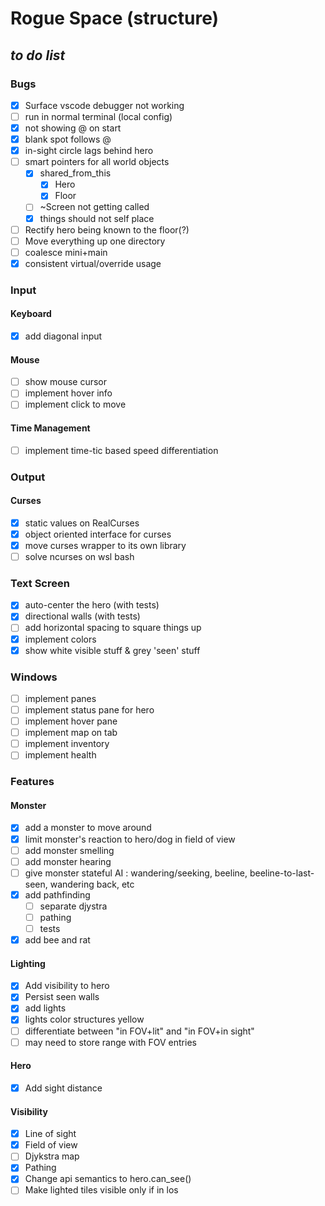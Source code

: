 # Rogue Space (structure) 
## ___to do list___
### Bugs
  - [x] Surface vscode debugger not working
  - [ ] run in normal terminal (local config)
  - [x] not showing @ on start
  - [x] blank spot follows @
  - [x] in-sight circle lags behind hero
  - [ ] smart pointers for all world objects
    - [x] shared_from_this
      - [x] Hero
      - [x] Floor
    - [ ] ~Screen not getting called
    - [x] things should not self place
  - [ ] Rectify hero being known to the floor(?)
  - [ ] Move everything up one directory
  - [ ] coalesce mini+main
  - [x] consistent virtual/override usage
### Input
#### Keyboard
  - [x] add diagonal input
#### Mouse
  - [ ] show mouse cursor
  - [ ] implement hover info
  - [ ] implement click to move
#### Time Management
  - [ ] implement time-tic based speed differentiation
### Output
#### Curses
  - [x] static values on RealCurses
  - [x] object oriented interface for curses
  - [x] move curses wrapper to its own library
  - [ ] solve ncurses on wsl bash
### Text Screen
  - [x] auto-center the hero (with tests)
  - [x] directional walls (with tests)
  - [ ] add horizontal spacing to square things up
  - [x] implement colors
  - [x] show white visible stuff & grey 'seen' stuff
### Windows
  - [ ] implement panes
  - [ ] implement status pane for hero
  - [ ] implement hover pane
  - [ ] implement map on tab
  - [ ] implement inventory
  - [ ] implement health
### Features
#### Monster
  - [x] add a monster to move around
  - [x] limit monster's reaction to hero/dog in field of view
  - [ ] add monster smelling
  - [ ] add monster hearing
  - [ ] give monster stateful AI : wandering/seeking, beeline, beeline-to-last-seen, wandering back, etc
  - [x] add pathfinding
    - [ ] separate djystra
    - [ ] pathing
    - [ ] tests
  - [x] add bee and rat
#### Lighting
  - [x] Add visibility to hero
  - [x] Persist seen walls
  - [x] add lights
  - [x] lights color structures yellow
  - [ ] differentiate between "in FOV+lit" and "in FOV+in sight"
  - [ ] may need to store range with FOV entries
#### Hero
  - [x] Add sight distance
#### Visibility
  - [x] Line of sight
  - [x] Field of view
  - [ ] Djykstra map
  - [x] Pathing
  - [x] Change api semantics to hero.can_see()
  - [ ] Make lighted tiles visible only if in los